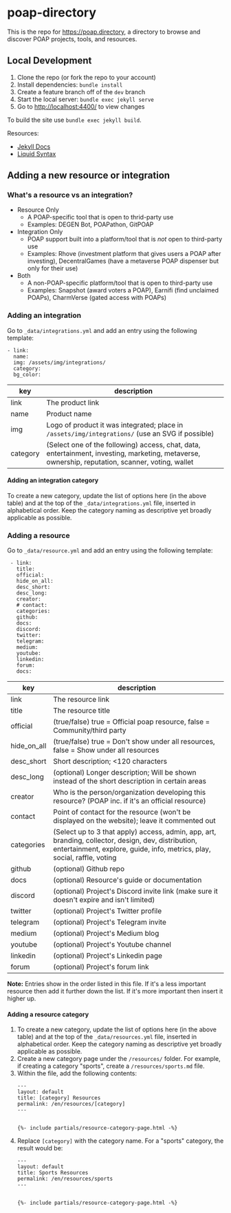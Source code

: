# poap-directory

This is the repo for <https://poap.directory>, a directory to browse and discover POAP projects, tools, and resources.


## Local Development

1. Clone the repo (or fork the repo to your account)
1. Install dependencies: `bundle install`
1. Create a feature branch off of the `dev` branch
1. Start the local server: `bundle exec jekyll serve`
1. Go to <http://localhost:4400/> to view changes

To build the site use `bundle exec jekyll build`.

Resources:

- [Jekyll Docs](https://jekyllrb.com/docs/)
- [Liquid Syntax](https://shopify.github.io/liquid/basics/introduction/)


## Adding a new resource or integration

### What's a resource vs an integration?

- Resource Only
    - A POAP-specific tool that is open to thrid-party use
    - Examples: DEGEN Bot, POAPathon, GitPOAP
- Integration Only
    - POAP support built into a platform/tool that is *not* open to third-party use
    - Examples: Rhove (investment platform that gives users a POAP after investing), DecentralGames (have a metaverse POAP dispenser but only for their use)
- Both
    - A non-POAP-specific platform/tool that is open to third-party use
    - Examples: Snapshot (award voters a POAP), Earnifi (find unclaimed POAPs), CharmVerse (gated access with POAPs)


### Adding an integration

Go to `_data/integrations.yml` and add an entry using the following template:

```
- link: 
  name: 
  img: /assets/img/integrations/
  category: 
  bg_color: 
```

key       | description 
----------|------------
link      | The product link
name      | Product name
img       | Logo of product it was integrated; place in `/assets/img/integrations/` (use an SVG if possible)
category  | (Select one of the following) access, chat, data, entertainment, investing, marketing, metaverse, ownership, reputation, scanner, voting, wallet

#### Adding an integration category

To create a new category, update the list of options here (in the above table) and at the top of the `_data/integrations.yml` file, inserted in alphabetical order. Keep the category naming as descriptive yet broadly applicable as possible.


### Adding a resource

Go to `_data/resource.yml` and add an entry using the following template:

```
 - link: 
   title: 
   official: 
   hide_on_all: 
   desc_short: 
   desc_long: 
   creator: 
   # contact: 
   categories: 
   github: 
   docs: 
   discord: 
   twitter: 
   telegram: 
   medium: 
   youtube: 
   linkedin: 
   forum: 
   docs: 
 ```

key         | description 
------------|------------
link        | The resource link
title       | The resource title
official    | (true/false) true = Official poap resource, false = Community/third party
hide_on_all | (true/false) true = Don't show under all resources, false = Show under all resources
desc_short  | Short description; <120 characters
desc_long   | (optional) Longer description; Will be shown instead of the short description in certain areas
creator     | Who is the person/organization developing this resource? (POAP inc. if it's an official resource)
contact     | Point of contact for the resource (won't be displayed on the website); leave it commented out
categories  | (Select up to 3 that apply) access, admin, app, art, branding, collector, design, dev, distribution, entertainment, explore, guide, info, metrics, play, social, raffle, voting 
github      | (optional) Github repo
docs        | (optional) Resource's guide or documentation
discord     | (optional) Project's Discord invite link (make sure it doesn't expire and isn't limited)
twitter     | (optional) Project's Twitter profile
telegram    | (optional) Project's Telegram invite
medium      | (optional) Project's Medium blog
youtube     | (optional) Project's Youtube channel
linkedin    | (optional) Project's Linkedin page
forum       | (optional) Project's forum link

**Note:** Entries show in the order listed in this file. If it's a less important resource then add it further down the list. If it's more important then insert it higher up.

#### Adding a resource category

1. To create a new category, update the list of options here (in the above table) and at the top of the `_data/resources.yml` file, inserted in alphabetical order. Keep the category naming as descriptive yet broadly applicable as possible.
1. Create a new category page under the `/resources/` folder. For example, if creating a category "sports", create a `/resources/sports.md` file.
1. Within the file, add the following contents:
    ```
    ---
    layout: default
    title: [category] Resources
    permalink: /en/resources/[category]
    ---


    {%- include partials/resource-category-page.html -%}

    ```
1. Replace `[category]` with the category name. For a "sports" category, the result would be:
    ```
    ---
    layout: default
    title: Sports Resources
    permalink: /en/resources/sports
    ---


    {%- include partials/resource-category-page.html -%}

    ```

